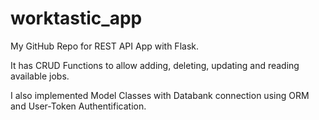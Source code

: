 # worktastic_app
My GitHub Repo for REST API App with Flask. 

It has CRUD Functions to allow adding, deleting, updating and reading available jobs.

I also implemented Model Classes with Databank connection using ORM and User-Token Authentification.
